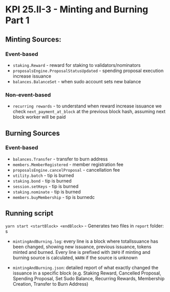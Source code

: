 # KPI 25.II-3 - Minting and Burning Part 1
## Minting Sources:
### Event-based
* `staking.Reward` - reward for staking to validators/nominators
* `proposalsEngine.ProposalStatusUpdated` - spending proposal execution increase issuance
* `balances.BalanceSet` - when sudo account sets new balance
### Non-event-based
* `recurring rewards` - to understand when reward increase issuance we check `next_payment_at_block` at the previous block hash, assuming next block worker will be paid
## Burning Sources
### Event-based
* `balances.Transfer` - transfer to burn address
* `members.MemberRegistered` - member registration fee
* `proposalsEngine.cancelProposal` - cancellation fee
* `utility.batch` - tip is burned
* `staking.bond` - tip is burned
* `session.setKeys` - tip is burned
* `staking.nominate` - tip is burned
* `members.buyMembership` - tip is burnedc

## Running script
`yarn start <startBlock> <endBlock>` - Generates two files in `report` folder: s
 - `mintingAndBurning.log`: every line is a block where totalIssuance has been changed, showing new issuance, previous issuance, tokens minted and burned. Every line is prefixed with `INFO` if minting and burning source is calculated, `WARN` if the source is unknown

 - `mintingAndBurning.json`: detailed report of what exactly changed the issuance in a specific block (e.g. Staking Reward, Cancelled Proposal, Spending Proposal, Set Sudo Balance, Recurring Rewards, Membership Creation, Transfer to Burn Address)
